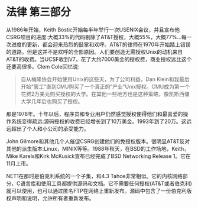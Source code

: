 # 法律 第三部分

从1986年开始，Keith Bostic开始每半年举行一次USENIX会议，并且宣布他CSRG项目的进度:大概33%的代码剔除了AT&T授权，大概55%，大概77%...每一次进度的更新，都会迎来热烈的鼓掌和欢呼。AT&T的律师在1970年开始踏上错误的道路。但是这并不是欢呼的全部原因。人们要创造无需授权Unix的动机来自AT&T的收费。当UCSF收到V7，花了大约7000美金的授权费，商业授权远比这个还要高很多。Clem Cole回忆说:

> 自从梅隆协会开始使用Unix的这些天，为了公司利益，Dan Klein和我最后开始“罢工”直到CMU购买了一个真正的“产业”Unix授权。CMU成为第一个花费2万美元购买授权的大学。在其他一些地方也是这种策略，像凯斯西储大学几年后也购买了授权。

那是1978年。十年以后，程序员和专业用户仍然感觉授权使得他们和最喜爱的操作系统变得疏远:源码授权的收费已经增长到了10万美金。1993年到了20万。这远远超出了个人和小公司的承受能力。

John Gilmore和其他几个人催促CSRG创建他们的免授权版本。很明显AT&T反对其他的派生版本:Linux，MINIX等等。1988年秋天，在BSD的工作场地，Keith，Mike Karels和Kirk McKusick宣布已经完成了BSD Networking Release 1。它在11月上市。

NET1在那时是伯克利系统的一个子集，和4.3 Tahoe非常相似。它的内核网络部分，C语言库和使用工具都提供源码和文档。它不需要任何授权(AT&T或者伯克利)就可以使用，也可以通过匿名FTP在网络上重新发布。源码中包含了一份伯克利版权声明和说明，允许所有者重新发布。


